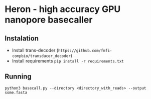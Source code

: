 # Heron - high accuracy GPU nanopore basecaller

## Instalation

* Install trans-decoder (`https://github.com/fmfi-compbio/transducer_decoder`)
* Install requirements `pip install -r requirements.txt`

## Running 

`python3 basecall.py --directory <directory_with_reads> --output some.fasta`
